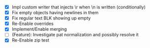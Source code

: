 - [X] Impl custom writer that injects \r when \n is written (conditionally)
- [X] Fix empty objects having newlines in them
- [X] Fix regular text BLK showing up empty
- [X] Re-Enable overrides
- [X] Implement/Enable merging
- [ ] (Feature): Investigate pat normalization and possibly resolve it 
- [X] Re-Enable zip test